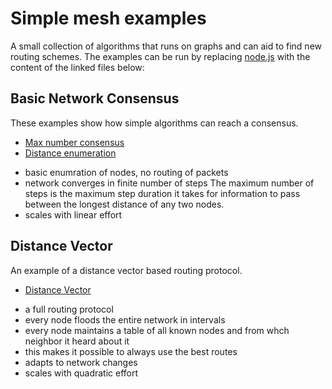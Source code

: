 # Simple mesh examples

A small collection of algorithms that runs on graphs and can aid to find new routing schemes.
The examples can be run by replacing [node.js](/src/node.js) with the content of the linked files below:

## Basic Network Consensus

These examples show how simple algorithms can reach a consensus.

* [Max number consensus](/src/node_max_num_consensus.js)
* [Distance enumeration](/src/node_distance_enumeration.js)

- basic enumration of nodes, no routing of packets
- network converges in finite number of steps
  The maximum number of steps is the maximum step duration it takes for information to pass between the longest distance of any two nodes.
- scales with linear effort

## Distance Vector

An example of a distance vector based routing protocol.

* [Distance Vector](/src/node_distance_vector.js)

- a full routing protocol
- every node floods the entire network in intervals
- every node maintains a table of all known nodes and from whch neighbor it heard about it
 - this makes it possible to always use the best routes
- adapts to network changes
- scales with quadratic effort
